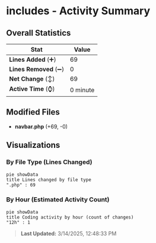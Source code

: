 # includes - Activity Summary 

## Overall Statistics

| Stat                   | Value                                                             |
| ---------------------- | ----------------------------------------------------------------- |
| **Lines Added** (➕)   | 69                                          |
| **Lines Removed** (➖) | 0                                        |
| **Net Change** (↕)    | 69                |
| **Active Time** (⌚)   | 0 minute |


## Modified Files
- **navbar.php** (+69, -0)

## Visualizations

### By File Type (Lines Changed)

```mermaid
pie showData
title Lines changed by file type
".php" : 69
```

### By Hour (Estimated Activity Count)

```mermaid
pie showData
title Coding activity by hour (count of changes)
"12h" : 1
```


> **Last Updated:** 3/14/2025, 12:48:33 PM
